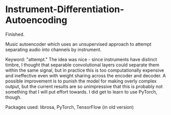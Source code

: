 # Instrument-Differentiation-Autoencoding

Finished.

Music autoencoder which uses an unsupervised approach to attempt separating audio into channels by instrument.

Keyword: "attempt."  The idea was nice - since instruments have distinct timbre, I thought that separable convolutional layers could separate them within the same signal, but in practice this is too computationally expensive and ineffective even with weight sharing across the encoder and decoder.  A possible improvement is to punish the model for making overly complex output, but the current results are so unimpressive that this is probably not something that I will put effort towards.  I did get to learn to use PyTorch, though.

Packages used: librosa, PyTorch, TensorFlow (in old version)
